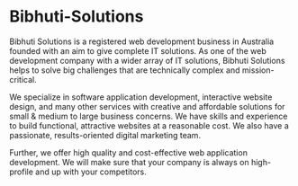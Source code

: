 # Bibhuti-Solutions
Bibhuti Solutions is a registered web development business in Australia founded with an aim to give complete IT solutions. As one of the web development company with a wider array of IT solutions, Bibhuti Solutions helps to solve big challenges that are technically complex and mission-critical.

We specialize in software application development, interactive website design, and many other services with creative and affordable solutions for small & medium to large business concerns. We have skills and experience to build functional, attractive websites at a reasonable cost. We also have a passionate, results-oriented digital marketing team.

Further, we offer high quality and cost-effective web application development. We will make sure that your company is always on high-profile and up with your competitors.
